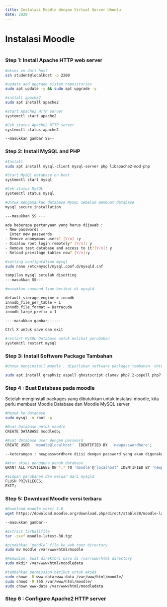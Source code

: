 ```yaml
---
title: Instalasi Moodle dengan Virtual Server Ubuntu
date: 2020
---
```




# Instalasi Moodle
```bash
```
### Step 1: Install Apache HTTP web server
```bash
#akses vm dari host
ssh student@localhost -p 2200

#update and upgrade sistem repositories
sudo apt update -y && sudo apt upgrade -y

#install apache2
sudo apt install apache2

#start Apache2 HTTP server 
systemctl start apache2

#Cek status Apache2 HTTP server
systemctl status apache2

--masukkan gambar SS--

```
### Step 2: Install MySQL and PHP
```bash
#Install
sudo apt install mysql-client mysql-server php libapache2-mod-php

#Start MySQL database on boot
systemctl start mysql

#Cek status MySQL
systemctl status mysql

#Untuk mengamankan database MySQL sebelum membuat database
mysql_secure_installation

---masukkan SS ---

ada beberapa pertanyaan yang harus dijawab :
- New passwords :
  Enter new passwords
- Remove anonymous users? [Y/n] :y
- Disalow root login remotely? [Y/n]: y
- Remove test database and access to it?[Y/n]: y
- Reload privilage tables now? [Y/n]:y

#setting configuration mysql
sudo nano /etc/mysql/mysql.conf.d/mysqld.cnf

tampilan mysql setelah disetting
---masukkan SS---

#masukkan command line berikut di mysqld

default_storage_engine = innodb
innodb_file_per_table = 1
innodb_file_format = Barracuda
innodb_large_prefix = 1

----masukkan gambar------

Ctrl X untuk save dan exit

#restart MySQL Database untuk melihat perubahan
systemctl restart mysql
```

### Step 3: Install Software Package Tambahan
```bash
#Untuk menginstall moodle , diperlukan software packages tambahan. Untuk menginstall, jalani command dibawah ini:

sudo apt install graphviz aspell ghostscript clamav php7.2-pspell php7.2-curl php7.2-gd php7.2-intl php7.2-mysql php7.2-xml php7.2-xmlrpc php7.2-ldap php7.2-zip php7.2-soap php7.2-mbstring
```

### Step 4 : Buat Database pada moodle
Setelah menginstall packages yang dibutuhkan untuk instalasi moodle, kita perlu membuat Moodle Database dan Moodle MySQL server

```bash
#Masuk ke database
sudo mysql -u root -p

#Buat Database untuk moodle
CREATE DATABASE moodledb;

#Buat database user dengan password
CREATE USER  'moodle@localhost'  IDENTIFIED BY  'newpasswordhere';

--keterangan : newpasswordhere diisi dengan password yang akan digunakan untuk Database moodle

#Atur akses pengguna penuh database 
GRANT ALL PRIVILEGES ON *.* TO 'moodle'@'localhost' IDENTIFIED BY 'newpasswordhere' WITH GRANT OPTION;

#Simpan perubahan dan keluar dari mysqld
FLUSH PRIVILEGES;
EXIT;

```
### Step 5: Download Moodle versi terbaru
```bash
#Download moodle versi 3.8
wget https://download.moodle.org/download.php/direct/stable38/moodle-latest-38.tgz

--masukkan gambar--

#Extract tarballfile
tar -zxvf moodle-latest-38.tgz

#pindahkan ‘moodle’ file ke web root directory 
sudo mv moodle /var/www/html/moodle

#Kemudian, buat direktori baru di /var/www/html directory
sudo mkdir /var/www/html/moodledata

#tambahkan permission berikut untuk akses 
sudo chown -R www-data:www-data /var/www/html/moodle/
sudo chmod -R 755 /var/www/html/moodle/
sudo chown www-data /var/www/html/moodledata

```
### Step 6 : Configure Apache2 HTTP server



